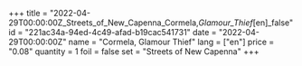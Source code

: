 +++
title = "2022-04-29T00:00:00Z_Streets_of_New_Capenna_Cormela,_Glamour_Thief_[en]_false"
id = "221ac34a-94ed-4c49-afad-b19cac541731"
date = "2022-04-29T00:00:00Z"
name = "Cormela, Glamour Thief"
lang = ["en"]
price = "0.08"
quantity = 1
foil = false
set = "Streets of New Capenna"
+++
